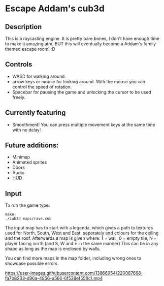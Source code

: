 # Escape Addam's cub3d

## Description
This is a raycasting engine. It is pretty bare bones, I don't have enough time to make it amazing atm,
BUT this will eventually become a Addam's family themed escape room! :D


## Controls
- WASD for walking around.
- arrow keys or mouse for looking around. With the mouse you can control the speed of rotation.
- Spacebar for pausing the game and unlocking the cursor to be used freely.


## Currently featuring
- Smoothment! You can press multiple movement keys at the same time with no delay!

## Future additions: 
- Minimap
- Animated sprites
- Doors
- Audio
- HUD

## Input
To run the game type: 
```
make
./cub3d maps/rave.cub
``` 

The input map has to start with a legenda, which gives a path to textures used for North, South, West and East, seperately 
and colours for the ceiling and the roof.
Afterwards a map is given where: 1 = wall, 0 = empty tile, N = player facing north (and S, W and E in the same manner)
This can be in any shape as long as the map is enclosed by walls.

You can find more maps in the map folder, including wrong ones to showcase possible errors.

https://user-images.githubusercontent.com/13866954/220087668-fa7b8233-d96a-4956-a566-6f538ef558c1.mp4

